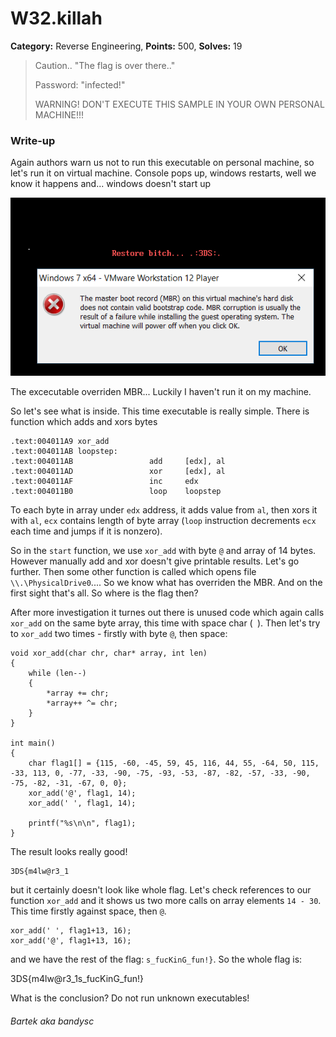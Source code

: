 W32.killah
===
**Category:** Reverse Engineering, **Points:** 500, **Solves:** 19

> Caution.. "The flag is over there.."
>
> Password: "infected!"
>
> WARNING! DON'T EXECUTE THIS SAMPLE IN YOUR OWN PERSONAL MACHINE!!!

### Write-up

Again authors warn us not to run this executable on personal machine, so let's run it on virtual machine. Console pops up, windows restarts, well we know it happens and... windows doesn't start up

![](assets/brokenmbr.png)

The excecutable overriden MBR... Luckily I haven't run it on my machine.

So let's see what is inside. This time executable is really simple. There is function which adds and xors bytes

    .text:004011A9 xor_add
    .text:004011AB loopstep:
    .text:004011AB                 add     [edx], al
    .text:004011AD                 xor     [edx], al
    .text:004011AF                 inc     edx
    .text:004011B0                 loop    loopstep

To each byte in array under `edx` address, it adds value from `al`, then xors it with `al`, `ecx` contains length of byte array (`loop` instruction decrements `ecx` each time and jumps if it is nonzero).

So in the `start` function, we use `xor_add` with byte `@` and array of 14 bytes. However manually add and xor doesn't give printable results. Let's go further. Then some other function is called which opens file `\\.\PhysicalDrive0`.... So we know what has overriden the MBR. And on the first sight that's all. So where is the flag then? 

After more investigation it turnes out there is unused code which again calls `xor_add` on the same byte array, this time with space char (` `). Then let's try to `xor_add` two times - firstly with byte `@`, then space:

    void xor_add(char chr, char* array, int len)
    {
        while (len--)
        {
            *array += chr;
            *array++ ^= chr;
        }
    }

    int main()
    {
        char flag1[] = {115, -60, -45, 59, 45, 116, 44, 55, -64, 50, 115, -33, 113, 0, -77, -33, -90, -75, -93, -53, -87, -82, -57, -33, -90, -75, -82, -31, -67, 0, 0};
        xor_add('@', flag1, 14);
        xor_add(' ', flag1, 14);

        printf("%s\n\n", flag1);
    }

The result looks really good!

    3DS{m4lw@r3_1

but it certainly doesn't look like whole flag. Let's check references to our function `xor_add` and it shows us two more calls on array elements `14 - 30`. This time firstly against space, then `@`.

    xor_add(' ', flag1+13, 16);
    xor_add('@', flag1+13, 16);

and we have the rest of the flag: `s_fucKinG_fun!}`. So the whole flag is:


   3DS{m4lw@r3_1s_fucKinG_fun!}

What is the conclusion? Do not run unknown executables!
   
###### Bartek aka bandysc 
